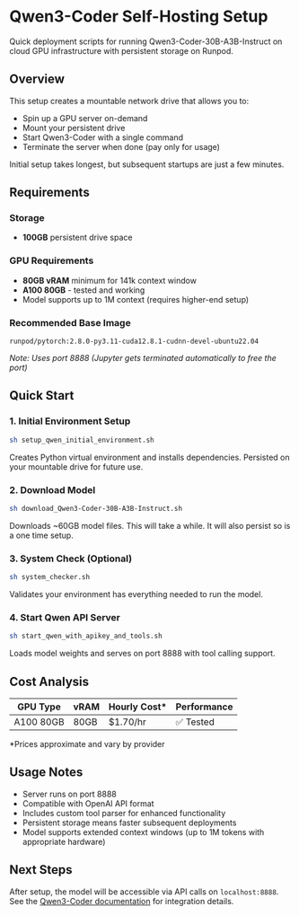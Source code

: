 # Qwen3-Coder Self-Hosting Setup

Quick deployment scripts for running Qwen3-Coder-30B-A3B-Instruct on cloud GPU infrastructure with persistent storage on Runpod.

## Overview

This setup creates a mountable network drive that allows you to:
- Spin up a GPU server on-demand
- Mount your persistent drive
- Start Qwen3-Coder with a single command
- Terminate the server when done (pay only for usage)

Initial setup takes longest, but subsequent startups are just a few minutes.

## Requirements

### Storage
- **100GB** persistent drive space

### GPU Requirements
- **80GB vRAM** minimum for 141k context window
- **A100 80GB** - tested and working
- Model supports up to 1M context (requires higher-end setup)

### Recommended Base Image
```
runpod/pytorch:2.8.0-py3.11-cuda12.8.1-cudnn-devel-ubuntu22.04
```
*Note: Uses port 8888 (Jupyter gets terminated automatically to free the port)*

## Quick Start

### 1. Initial Environment Setup
```bash
sh setup_qwen_initial_environment.sh
```
Creates Python virtual environment and installs dependencies. Persisted on your mountable drive for future use.

### 2. Download Model
```bash
sh download_Qwen3-Coder-30B-A3B-Instruct.sh
```
Downloads ~60GB model files. This will take a while. It will also persist so is a one time setup.

### 3. System Check (Optional)
```bash
sh system_checker.sh
```
Validates your environment has everything needed to run the model.

### 4. Start Qwen API Server
```bash
sh start_qwen_with_apikey_and_tools.sh
```
Loads model weights and serves on port 8888 with tool calling support.

## Cost Analysis

| GPU Type | vRAM | Hourly Cost* | Performance |
|----------|------|-------------|-------------|
| A100 80GB | 80GB | $1.70/hr | ✅ Tested |


*Prices approximate and vary by provider

## Usage Notes

- Server runs on port 8888
- Compatible with OpenAI API format
- Includes custom tool parser for enhanced functionality
- Persistent storage means faster subsequent deployments
- Model supports extended context windows (up to 1M tokens with appropriate hardware)

## Next Steps

After setup, the model will be accessible via API calls on `localhost:8888`. See the [Qwen3-Coder documentation](https://qwenlm.github.io/blog/qwen3-coder/) for integration details.
